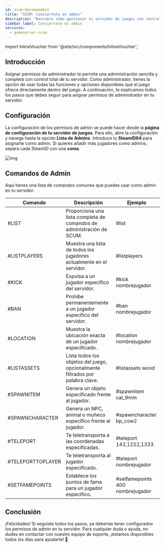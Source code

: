 ```yaml
---
id: scum-becomeadmin
title: "SCUM: Conviértete en admin"
description: "Descubre cómo gestionar tu servidor de juegos con control total de administrador y usa comandos potentes para mejorar la experiencia → Aprende más ahora"
sidebar_label: Conviértete en admin
services:
  - gameserver-scum
---
```


import InlineVoucher from '@site/src/components/InlineVoucher';


## Introducción
Asignar permisos de administrador te permite una administración sencilla y completa con control total de tu servidor. Como administrador, tienes la opción de usar todas las funciones y opciones disponibles que el juego ofrece directamente dentro del juego. A continuación, te explicamos todos los pasos que debes seguir para asignar permisos de administrador en tu servidor.

<InlineVoucher />



## Configuración

La configuración de los permisos de admin se puede hacer desde la **página de configuración de tu servidor de juegos**. Para ello, abre la configuración y navega hasta la opción **Lista de Admins**. Introduce tu **SteamID64** para asignarte como admin. Si quieres añadir más jugadores como admins, separa cada SteamID con una **coma**.

![img](https://screensaver01.zap-hosting.com/index.php/s/AiMDoy5mdEHjnj3/download)



## Comandos de Admin

Aquí tienes una lista de comandos comunes que puedes usar como admin en tu servidor.

| Comando           | Descripción                                                  | Ejemplo                       |
| ----------------- | ------------------------------------------------------------ | ----------------------------- |
| #LIST             | Proporciona una lista completa de comandos de administración de SCUM. | #list                         |
| #LISTPLAYERS      | Muestra una lista de todos los jugadores actualmente en el servidor. | #listplayers                  |
| #KICK             | Expulsa a un jugador específico del servidor.                | #kick nombrejugador           |
| #BAN              | Prohíbe permanentemente a un jugador específico del servidor.| #ban nombrejugador            |
| #LOCATION         | Muestra la ubicación exacta de un jugador especificado.      | #location nombrejugador       |
| #LISTASSETS       | Lista todos los objetos del juego, opcionalmente filtrados por palabra clave. | #listassets wood              |
| #SPAWNITEM        | Genera un objeto especificado frente al jugador.             | #spawnitem cal_9mm            |
| #SPAWNCHARACTER   | Genera un NPC, animal o muñeco específico frente al jugador. | #spawncharacter bp_cow2       |
| #TELEPORT         | Te teletransporta a las coordenadas especificadas.           | #teleport 143,1222,1333       |
| #TELEPORTTOPLAYER | Te teletransporta al jugador especificado.                   | #teleport nombrejugador       |
| #SETFAMEPOINTS    | Establece los puntos de fama para un jugador específico.     | #setfamepoints 400 nombrejugador |





## Conclusión

¡Felicidades! Si seguiste todos los pasos, ya deberías tener configurados los permisos de admin en tu servidor. Para cualquier duda o ayuda, no dudes en contactar con nuestro equipo de soporte, ¡estamos disponibles todos los días para ayudarte! 🙂

<InlineVoucher />